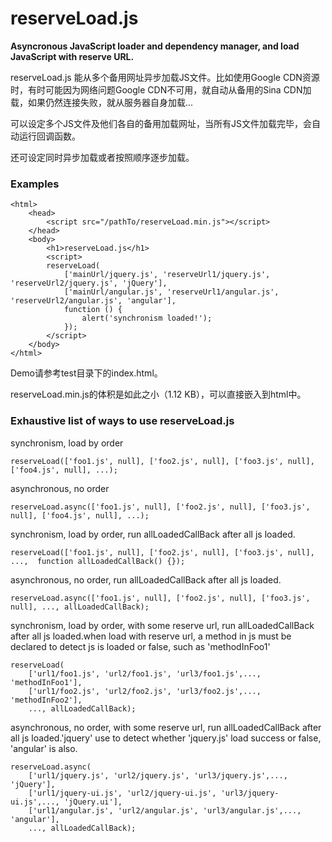 reserveLoad.js
===========

**Asyncronous JavaScript loader and dependency manager, and load JavaScript with reserve URL.**

reserveLoad.js 能从多个备用网址异步加载JS文件。比如使用Google CDN资源时，有时可能因为网络问题Google CDN不可用，就自动从备用的Sina CDN加载，如果仍然连接失败，就从服务器自身加载...

可以设定多个JS文件及他们各自的备用加载网址，当所有JS文件加载完毕，会自动运行回调函数。

还可设定同时异步加载或者按照顺序逐步加载。

### Examples ###

    <html>
        <head>
            <script src="/pathTo/reserveLoad.min.js"></script>
        </head>
        <body>
            <h1>reserveLoad.js</h1>
            <script>
            reserveLoad(
                ['mainUrl/jquery.js', 'reserveUrl1/jquery.js', 'reserveUrl2/jquery.js', 'jQuery'],
                ['mainUrl/angular.js', 'reserveUrl1/angular.js', 'reserveUrl2/angular.js', 'angular'],
                function () {
                    alert('synchronism loaded!');
                });
            </script>
        </body>
    </html>

Demo请参考test目录下的index.html。

reserveLoad.min.js的体积是如此之小（1.12 KB），可以直接嵌入到html中。


### Exhaustive list of ways to use reserveLoad.js ###

synchronism, load by order

    reserveLoad(['foo1.js', null], ['foo2.js', null], ['foo3.js', null], ['foo4.js', null], ...);

asynchronous, no order

    reserveLoad.async(['foo1.js', null], ['foo2.js', null], ['foo3.js', null], ['foo4.js', null], ...);

synchronism, load by order, run allLoadedCallBack after all js loaded.

    reserveLoad(['foo1.js', null], ['foo2.js', null], ['foo3.js', null], ...,  function allLoadedCallBack() {});

asynchronous, no order, run allLoadedCallBack after all js loaded.

    reserveLoad.async(['foo1.js', null], ['foo2.js', null], ['foo3.js', null], ..., allLoadedCallBack);

synchronism, load by order, with some reserve url, run allLoadedCallBack after all js loaded.when load with reserve url, a method in js must be declared to detect js is loaded or false, such as 'methodInFoo1'

    reserveLoad(
        ['url1/foo1.js', 'url2/foo1.js', 'url3/foo1.js',..., 'methodInFoo1'],
        ['url1/foo2.js', 'url2/foo2.js', 'url3/foo2.js',..., 'methodInFoo2'],
        ..., allLoadedCallBack);

asynchronous, no order, with some reserve url, run allLoadedCallBack after all js loaded.'jquery' use to detect whether 'jquery.js' load success or false, 'angular'  is also.

    reserveLoad.async(
        ['url1/jquery.js', 'url2/jquery.js', 'url3/jquery.js',..., 'jQuery'],
        ['url1/jquery-ui.js', 'url2/jquery-ui.js', 'url3/jquery-ui.js',..., 'jQuery.ui'],
        ['url1/angular.js', 'url2/angular.js', 'url3/angular.js',..., 'angular'],
        ..., allLoadedCallBack);




